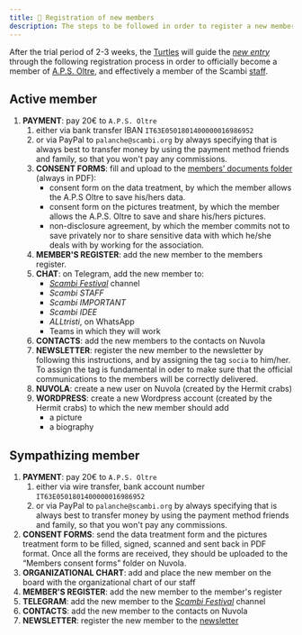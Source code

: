 ```yaml
---
title: 📩 Registration of new members
description: The steps to be followed in order to register a new member of the A.P.S. Oltre
---
```

After the trial period of 2-3 weeks, the [Turtles](../staff/Teams.md#turtles) will guide the [_new entry_](../staff/New-entry.md) through the following registration process in order to officially become a member of [A.P.S. Oltre](./), and effectively a member of the Scambi [staff](../staff/).

## Active member

1. **PAYMENT**: pay 20€ to `A.P.S. Oltre`
   1. either via bank transfer IBAN `IT63E0501801400000016986952`
   2. or via PayPal to `palanche@scambi.org` by always specifying that is always best to transfer money by using the payment method friends and family, so that you won't pay any commissions.
   3. **CONSENT FORMS**: fill and upload to the [members’ documents folder](https://nuvola.scambi.org/f/118956) (always in PDF):
	 	- consent form on the data treatment, by which the member allows the A.P.S Oltre to save his/hers data.
		- consent form on the pictures treatment, by which the member allows the A.P.S. Oltre to save and share his/hers pictures.
		- non-disclosure agreement, by which the member commits not to save privately nor to share sensitive data with which he/she deals with by working for the association.
   4. **MEMBER'S REGISTER**: add the new member to the members register.
   5. **CHAT**: on Telegram, add the new member to:
      * [_Scambi Festival_](https://t.me/scambifestival) channel
      * _Scambi STAFF_
      * _Scambi IMPORTANT_
      * _Scambi IDEE_
      * _ALLtristi_, on WhatsApp
      * Teams in which they will work
   6. **CONTACTS**: add the new members to the contacts on Nuvola
   7. **NEWSLETTER**: register the new member to the newsletter by following this instructions, and by assigning the tag `sociə` to him/her. To assign the tag is fundamental in oder to make sure that the official communications to the members will be correctly delivered.
   8. **NUVOLA**: create a new user on Nuvola (created by the Hermit crabs)
   9. **WORDPRESS**: create a new Wordpress account (created by the Hermit crabs) to which the new member should add
      * a picture
      * a biography

## Sympathizing member

1. **PAYMENT**: pay 20€ to `A.P.S. Oltre`
   1. either via wire transfer, bank account number `IT63E0501801400000016986952`
   2. or via PayPal to `palanche@scambi.org` by always specifying that is always best to transfer money by using the payment method friends and family, so that you won't pay any commissions.
2. **CONSENT FORMS**: send the data treatment form and the pictures treatment form to be filled, signed, scanned and sent back in PDF format. Once all the forms are received, they should be uploaded to the “Members consent forms” folder on Nuvola.
3. **ORGANIZATIONAL CHART**: add and place the new member on the board with the organizational chart of our staff
4. **MEMBER'S REGISTER**: add the new member to the member's register
5. **TELEGRAM**: add the new member to the [_Scambi Festival_](https://t.me/scambifestival) channel
6. **CONTACTS**: add the new member to the contacts on Nuvola
7. **NEWSLETTER**: register the new member to the [newsletter](https://buttondown.email/scambi)
